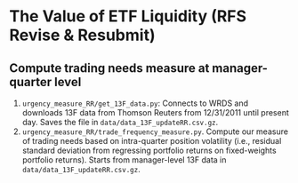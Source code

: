 # The Value of ETF Liquidity  (RFS Revise & Resubmit)

## Compute trading needs measure at manager-quarter level
1. `urgency_measure_RR/get_13F_data.py`: Connects to WRDS and downloads 13F data from Thomson Reuters from 12/31/2011 until present day. Saves the file in `data/data_13F_updateRR.csv.gz`.
2. `urgency_measure_RR/trade_frequency_measure.py`. Compute our measure of trading needs based on intra-quarter position volatility (i.e., residual standard deviation from regressing portfolio returns on fixed-weights portfolio returns). Starts from manager-level 13F data in `data/data_13F_updateRR.csv.gz`.